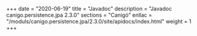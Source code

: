 +++
date        = "2020-06-19"
title       = "Javadoc"
description = "Javadoc canigo.persistence.jpa 2.3.0"
sections    = "Canigó"
enllac		= "/moduls/canigo.persistence.jpa/2.3.0/site/apidocs/index.html"
weight		= 1
+++

